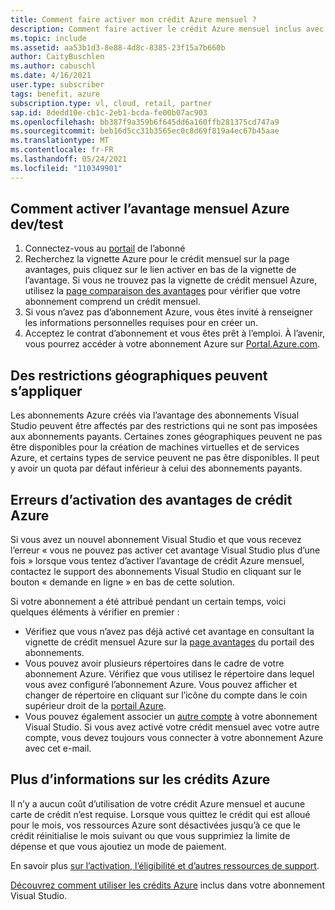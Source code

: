 ```yaml
---
title: Comment faire activer mon crédit Azure mensuel ?
description: Comment faire activer le crédit Azure mensuel inclus avec mon abonnement Visual Studio ?
ms.topic: include
ms.assetid: aa53b1d3-8e88-4d8c-8385-23f15a7b660b
author: CaityBuschlen
ms.author: cabuschl
ms.date: 4/16/2021
user.type: subscriber
tags: benefit, azure
subscription.type: vl, cloud, retail, partner
sap.id: 8dedd10e-cb1c-2eb1-bcda-fe00b07ac903
ms.openlocfilehash: bb387f9a359b6f645dd6a160ffb281375cd747a9
ms.sourcegitcommit: beb16d5cc31b3565ec0c8d69f819a4ec67b45aae
ms.translationtype: MT
ms.contentlocale: fr-FR
ms.lasthandoff: 05/24/2021
ms.locfileid: "110349901"
---
```

## <a name="how-to-activate-the-monthly-azure-devtest-individual-credit-benefit"></a>Comment activer l’avantage mensuel Azure dev/test

1. Connectez-vous au [portail](https://my.visualstudio.com/benefits) de l’abonné 
1. Recherchez la vignette Azure pour le crédit mensuel sur la page avantages, puis cliquez sur le lien activer en bas de la vignette de l’avantage. Si vous ne trouvez pas la vignette de crédit mensuel Azure, utilisez la [page comparaison des avantages](https://visualstudio.microsoft.com/vs/benefits/#azure?cat=visual-studio-enterprise-subscription) pour vérifier que votre abonnement comprend un crédit mensuel. 
1. Si vous n’avez pas d’abonnement Azure, vous êtes invité à renseigner les informations personnelles requises pour en créer un.  
1. Acceptez le contrat d’abonnement et vous êtes prêt à l’emploi. À l’avenir, vous pourrez accéder à votre abonnement Azure sur [Portal.Azure.com](https://portal.azure.com/). 

## <a name="geographic-restrictions-may-apply"></a>Des restrictions géographiques peuvent s’appliquer 

Les abonnements Azure créés via l’avantage des abonnements Visual Studio peuvent être affectés par des restrictions qui ne sont pas imposées aux abonnements payants. Certaines zones géographiques peuvent ne pas être disponibles pour la création de machines virtuelles et de services Azure, et certains types de service peuvent ne pas être disponibles. Il peut y avoir un quota par défaut inférieur à celui des abonnements payants.  

## <a name="azure-credit-benefit-activation-errors"></a>Erreurs d’activation des avantages de crédit Azure

Si vous avez un nouvel abonnement Visual Studio et que vous recevez l’erreur « vous ne pouvez pas activer cet avantage Visual Studio plus d’une fois » lorsque vous tentez d’activer l’avantage de crédit Azure mensuel, contactez le support des abonnements Visual Studio en cliquant sur le bouton « demande en ligne » en bas de cette solution. 

Si votre abonnement a été attribué pendant un certain temps, voici quelques éléments à vérifier en premier :
- Vérifiez que vous n’avez pas déjà activé cet avantage en consultant la vignette de crédit mensuel Azure sur la [page avantages](https://my.visualstudio.com/benefits) du portail des abonnements. 
- Vous pouvez avoir plusieurs répertoires dans le cadre de votre abonnement Azure. Vérifiez que vous utilisez le répertoire dans lequel vous avez configuré l’abonnement Azure. Vous pouvez afficher et changer de répertoire en cliquant sur l’icône du compte dans le coin supérieur droit de la [portail Azure](https://portal.azure.com/).
- Vous pouvez également associer un [autre compte](https://docs.microsoft.com/visualstudio/subscriptions/vs-alternate-identity) à votre abonnement Visual Studio. Si vous avez activé votre crédit mensuel avec votre autre compte, vous devez toujours vous connecter à votre abonnement Azure avec cet e-mail. 

## <a name="more-information-about-azure-credits"></a>Plus d’informations sur les crédits Azure

Il n’y a aucun coût d’utilisation de votre crédit Azure mensuel et aucune carte de crédit n’est requise. Lorsque vous quittez le crédit qui est alloué pour le mois, vos ressources Azure sont désactivées jusqu’à ce que le crédit réinitialise le mois suivant ou que vous supprimiez la limite de dépense et que vous ajoutiez un mode de paiement. 

En savoir plus [sur l’activation, l’éligibilité et d’autres ressources de support](https://docs.microsoft.com/visualstudio/subscriptions/vs-azure).  

[Découvrez comment utiliser les crédits Azure](https://azure.microsoft.com/pricing/member-offers/credit-for-visual-studio-subscribers/#azure-credits) inclus dans votre abonnement Visual Studio.  